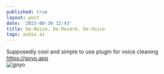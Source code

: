 ```yaml
---
published: true
layout: post
date: '2023-08-30 12:43'
title: De-Noise. De-Reverb. De-Voice
tags: audio ai
---
```

Supposedly cool and simple to use plugin for voice cleaning  
<https://goyo.app>  
![goyo](https://goyo.app/assets/images/goyo-plugin.png)

